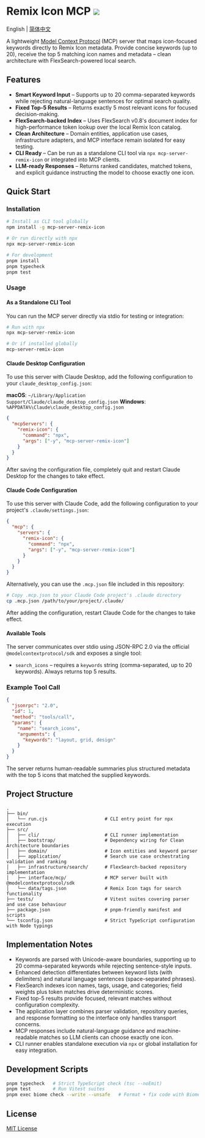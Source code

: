 # Remix Icon MCP ![](https://img.shields.io/badge/A%20FRAD%20PRODUCT-WIP-yellow)

English | [简体中文](README.zh-CN.md)

A lightweight [Model Context Protocol](https://modelcontextprotocol.io/) (MCP) server that maps icon-focused keywords directly to Remix Icon metadata. Provide concise keywords (up to 20), receive the top 5 matching icon names and metadata – clean architecture with FlexSearch-powered local search.

## Features

- **Smart Keyword Input** – Supports up to 20 comma-separated keywords while rejecting natural-language sentences for optimal search quality.
- **Fixed Top-5 Results** – Returns exactly 5 most relevant icons for focused decision-making.
- **FlexSearch-backed Index** – Uses FlexSearch v0.8's document index for high-performance token lookup over the local Remix Icon catalog.
- **Clean Architecture** – Domain entities, application use cases, infrastructure adapters, and MCP interface remain isolated for easy testing.
- **CLI Ready** – Can be run as a standalone CLI tool via `npx mcp-server-remix-icon` or integrated into MCP clients.
- **LLM-ready Responses** – Returns ranked candidates, matched tokens, and explicit guidance instructing the model to choose exactly one icon.

## Quick Start

### Installation

```bash
# Install as CLI tool globally
npm install -g mcp-server-remix-icon

# Or run directly with npx
npx mcp-server-remix-icon

# For development
pnpm install
pnpm typecheck
pnpm test
```

### Usage

#### As a Standalone CLI Tool

You can run the MCP server directly via stdio for testing or integration:

```bash
# Run with npx
npx mcp-server-remix-icon

# Or if installed globally
mcp-server-remix-icon
```

#### Claude Desktop Configuration

To use this server with Claude Desktop, add the following configuration to your `claude_desktop_config.json`:

**macOS**: `~/Library/Application Support/Claude/claude_desktop_config.json`
**Windows**: `%APPDATA%\Claude\claude_desktop_config.json`

```json
{
  "mcpServers": {
    "remix-icon": {
      "command": "npx",
      "args": ["-y", "mcp-server-remix-icon"]
    }
  }
}
```

After saving the configuration file, completely quit and restart Claude Desktop for the changes to take effect.

#### Claude Code Configuration

To use this server with Claude Code, add the following configuration to your project's `.claude/settings.json`:

```json
{
  "mcp": {
    "servers": {
      "remix-icon": {
        "command": "npx",
        "args": ["-y", "mcp-server-remix-icon"]
      }
    }
  }
}
```

Alternatively, you can use the `.mcp.json` file included in this repository:

```bash
# Copy .mcp.json to your Claude Code project's .claude directory
cp .mcp.json /path/to/your/project/.claude/
```

After adding the configuration, restart Claude Code for the changes to take effect.

#### Available Tools

The server communicates over stdio using JSON-RPC 2.0 via the official `@modelcontextprotocol/sdk` and exposes a single tool:

- `search_icons` – requires a `keywords` string (comma-separated, up to 20 keywords). Always returns top 5 results.

### Example Tool Call

```json
{
  "jsonrpc": "2.0",
  "id": 1,
  "method": "tools/call",
  "params": {
    "name": "search_icons",
    "arguments": {
      "keywords": "layout, grid, design"
    }
  }
}
```

The server returns human-readable summaries plus structured metadata with the top 5 icons that matched the supplied keywords.

## Project Structure

```
.
├── bin/
│   └── run.cjs                     # CLI entry point for npx execution
├── src/
│   ├── cli/                        # CLI runner implementation
│   ├── bootstrap/                  # Dependency wiring for Clean Architecture boundaries
│   ├── domain/                     # Icon entities and keyword parser
│   ├── application/                # Search use case orchestrating validation and ranking
│   ├── infrastructure/search/      # FlexSearch-backed repository implementation
│   ├── interface/mcp/              # MCP server built with @modelcontextprotocol/sdk
│   └── data/tags.json              # Remix Icon tags for search functionality
├── tests/                          # Vitest suites covering parser and use case behaviour
├── package.json                    # pnpm-friendly manifest and scripts
└── tsconfig.json                   # Strict TypeScript configuration with Node typings
```

## Implementation Notes

- Keywords are parsed with Unicode-aware boundaries, supporting up to 20 comma-separated keywords while rejecting sentence-style inputs.
- Enhanced detection differentiates between keyword lists (with delimiters) and natural language sentences (space-separated phrases).
- FlexSearch indexes icon names, tags, usage, and categories; field weights plus token matches drive deterministic scores.
- Fixed top-5 results provide focused, relevant matches without configuration complexity.
- The application layer combines parser validation, repository queries, and response formatting so the interface only handles transport concerns.
- MCP responses include natural-language guidance and machine-readable matches so LLM clients can choose exactly one icon.
- CLI runner enables standalone execution via `npx` or global installation for easy integration.

## Development Scripts

```bash
pnpm typecheck   # Strict TypeScript check (tsc --noEmit)
pnpm test        # Run Vitest suites
pnpm exec biome check --write --unsafe   # Format + fix code with Biome
```

## License

[MIT License](LICENSE)

